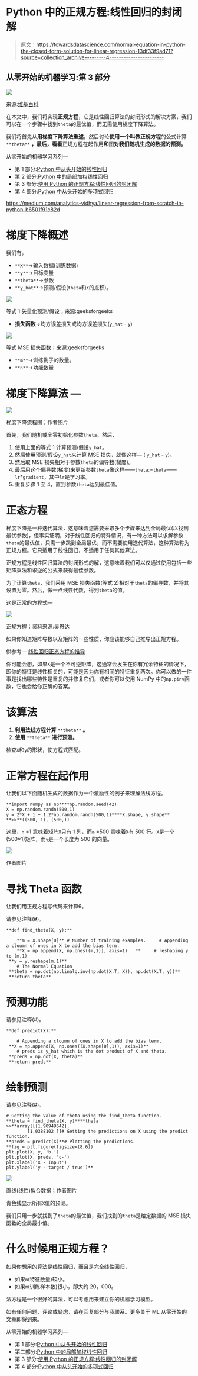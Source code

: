 # Python 中的正规方程:线性回归的封闭解

> 原文：<https://towardsdatascience.com/normal-equation-in-python-the-closed-form-solution-for-linear-regression-13df33f9ad71?source=collection_archive---------4----------------------->

## 从零开始的机器学习:第 3 部分

![](img/cf744eafee49aa3de5c15d249e5d56f9.png)

来源:[维基百科](https://www.google.com/url?sa=i&url=https%3A%2F%2Fen.wikipedia.org%2Fwiki%2FLinear_least_squares&psig=AOvVaw0PXUKbkpH3N-ZWQL5AFMd_&ust=1616438242163000&source=images&cd=vfe&ved=0CAYQjRxqFwoTCOiz9ai1xO8CFQAAAAAdAAAAABAI)

在本文中，我们将实现**正规方程**，它是线性回归算法的封闭形式的解决方案，我们可以在一个步骤中找到`theta`的最优值，而无需使用梯度下降算法。

我们将首先从**用梯度下降算法重述**，然后讨论**使用一个叫做正规方程**的公式计算 `**theta**` **，最后，看看**正规方程在起作用**和**图**对我们随机生成的数据的预测。**

从零开始的机器学习系列—

*   第 1 部分:[Python 中从头开始的线性回归](https://medium.com/analytics-vidhya/linear-regression-from-scratch-in-python-b6501f91c82d?source=your_stories_page-------------------------------------)
*   第 2 部分:[Python 中的局部加权线性回归](/locally-weighted-linear-regression-in-python-3d324108efbf?source=your_stories_page-------------------------------------)
*   第 3 部分:[使用 Python 的正规方程:线性回归的封闭解](/normal-equation-in-python-the-closed-form-solution-for-linear-regression-13df33f9ad71?source=your_stories_page-------------------------------------)
*   第 4 部分:[Python 中从头开始的多项式回归](/polynomial-regression-in-python-b69ab7df6105)

<https://medium.com/analytics-vidhya/linear-regression-from-scratch-in-python-b6501f91c82d>  </locally-weighted-linear-regression-in-python-3d324108efbf>  

# 梯度下降概述

我们有，

*   `**X**`→输入数据(训练数据)
*   `**y**`→目标变量
*   `**theta**`→参数
*   `**y_hat**`→预测/假设(`theta`和`X`的点积)。

![](img/eb35386cd178688df03c9a460615fbf0.png)

等式 1:矢量化预测/假设；来源:geeksforgeeks

*   **损失函数**→均方误差损失或均方误差损失(`y_hat` - `y`)

![](img/f4d56e5fbc17287493ba1970ad0adba1.png)

等式 MSE 损失函数；来源:geeksforgeeks

*   `**m**`→训练例子的数量。
*   `**n**`→功能数量

# **梯度下降算法** —

![](img/0a07ce2a1ce8adfd5acb7bcaa009f638.png)

梯度下降流程图；作者图片

首先，我们随机或全零初始化参数`theta`。然后，

1.  使用上面的等式 1 计算预测/假设`y_hat`。
2.  然后使用预测/假设`y_hat`来计算 MSE 损失，就像这样— ( `y_hat` - `y`)。
3.  然后取 MSE 损失相对于参数`theta`的偏导数(梯度)。
4.  最后用这个偏导数(梯度)来更新参数`theta`像这样——`theta`:=`theta`——`lr`*`gradient`，其中`lr`是学习率。
5.  重复步骤 1 至 4，直到参数`theta`达到最佳值。

# 正态方程

梯度下降是一种迭代算法，这意味着您需要采取多个步骤来达到全局最优(以找到最优参数)，但事实证明，对于线性回归的特殊情况，有一种方法可以求解参数`theta`的最优值，只需一步跳到全局最优，而不需要使用迭代算法，这种算法称为正规方程。它只适用于线性回归，不适用于任何其他算法。

正规方程是线性回归算法的封闭形式的解，这意味着我们可以仅通过使用包括一些矩阵乘法和求逆的公式来获得最佳参数。

为了计算`theta`，我们采用 MSE 损失函数(等式 2)相对于`theta`的偏导数，并将其设置为零。然后，做一点线性代数，得到`theta`的值。

这是正常的方程式—

![](img/88b6ef654e29ba87ef7ae187ef7e82f0.png)

正规方程；资料来源:吴恩达

如果你知道矩阵导数以及矩阵的一些性质，你应该能够自己推导出正规方程。

供参考— [线性回归正态方程的推导](https://eli.thegreenplace.net/2014/derivation-of-the-normal-equation-for-linear-regression/)

你可能会想，如果`X`是一个不可逆矩阵，这通常会发生在你有冗余特征的情况下，即你的特征是线性相关的，可能是因为你有相同的特征重复两次。你可以做的一件事是找出哪些特性是重复的并修复它们，或者你可以使用 NumPy 中的`np.pinv`函数，它也会给你正确的答案。

# 该算法

1.  **利用法线方程计算** `**theta**` **。**
2.  **使用** `**theta**` **进行预测。**

检查`X`和`y`的形状，使方程式匹配。

# 正常方程在起作用

让我们以下面随机生成的数据作为一个激励性的例子来理解法线方程。

```
**import numpy as np****np.random.seed(42)
X = np.random.randn(500,1)
y = 2*X + 1 + 1.2*np.random.randn(500,1)****X.shape, y.shape**
**>>**((500, 1), (500,))
```

这里，`n` =1 意味着矩阵`X`只有 1 列，而`m` =500 意味着`X`有 500 行。`X`是一个(500×1)矩阵，而`y`是一个长度为 500 的向量。

![](img/50be27bedf99ef4f84eb28cfcf47a8db.png)

作者图片

# 寻找 Theta 函数

让我们用正规方程写代码来计算θ。

请参见注释(#)。

```
**def find_theta(X, y):**

    **m = X.shape[0]** # Number of training examples.     # Appending a cloumn of ones in X to add the bias term.
    **X = np.append(X, np.ones((m,1)), axis=1)   **     # reshaping y to (m,1)
 **y = y.reshape(m,1)**    
    # The Normal Equation
 **theta = np.dot(np.linalg.inv(np.dot(X.T, X)), np.dot(X.T, y))**    
 **return theta**
```

# 预测功能

请参见注释(#)。

```
**def predict(X):**

    # Appending a cloumn of ones in X to add the bias term.
 **X = np.append(X, np.ones((X.shape[0],1)), axis=1)**    
    # preds is y_hat which is the dot product of X and theta.
 **preds = np.dot(X, theta)**    
 **return preds**
```

# 绘制预测

请参见注释(#)。

```
# Getting the Value of theta using the find_theta function.
**theta = find_theta(X, y)****theta
>>**array([[1.90949642],
        [1.0388102 ]]# Getting the predictions on X using the predict function.
**preds = predict(X)**# Plotting the predictions.
**fig = plt.figure(figsize=(8,6))
plt.plot(X, y, 'b.')
plt.plot(X, preds, 'c-')
plt.xlabel('X - Input')
plt.ylabel('y - target / true')**
```

![](img/24a493088df91f7af50565bf4ddb6320.png)

直线(线性)拟合数据；作者图片

青色线显示所有`X`值的预测。

我们只用一步就找到了`theta`的最优值，我们找到的`theta`是给定数据的 MSE 损失函数的全局最小值。

# **什么时候用正规方程？**

如果你想用的算法是线性回归，而且是完全线性回归，

*   如果`n`(特征数量)较小。
*   如果`m`(训练样本数)很小，即大约 20，000。

法方程是一个很好的算法，可以考虑用来建立你的机器学习模型。

如有任何问题、评论或疑虑，请在回复部分与我联系。更多关于 ML 从零开始的文章即将到来。

从零开始的机器学习系列—

*   第 1 部分:[Python 中从头开始的线性回归](https://medium.com/analytics-vidhya/linear-regression-from-scratch-in-python-b6501f91c82d?source=your_stories_page-------------------------------------)
*   第二部分:[Python 中的局部加权线性回归](/locally-weighted-linear-regression-in-python-3d324108efbf?source=your_stories_page-------------------------------------)
*   第 3 部分:[使用 Python 的正规方程:线性回归的封闭解](/normal-equation-in-python-the-closed-form-solution-for-linear-regression-13df33f9ad71?source=your_stories_page-------------------------------------)
*   第 4 部分:[Python 中从头开始的多项式回归](/polynomial-regression-in-python-b69ab7df6105)